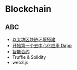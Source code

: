 # Blockchain

## ABC
* [以太坊区块链环境搭建](docs/01-ethereum-env.md)
* [开始第一个去中心化应用 Dapp](docs/02-hello-dapp.md)
* [智能合约](docs/03-smart-contract.md)
* Truffle & Solidity
* web3.js